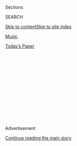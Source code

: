 <div id="app">

<div>

<div>

<div>

<div class="NYTAppHideMasthead css-1q2w90k e1suatyy0">

<div class="section css-ui9rw0 e1suatyy2">

<div class="css-eph4ug er09x8g0">

<div class="css-6n7j50">

</div>

<span class="css-1dv1kvn">Sections</span>

<div class="css-10488qs">

<span class="css-1dv1kvn">SEARCH</span>

</div>

[Skip to content](#site-content)[Skip to site
index](#site-index)

</div>

<div id="masthead-section-label" class="css-1wr3we4 eaxe0e00">

[Music](https://www.nytimes3xbfgragh.onion/section/arts/music)

</div>

<div class="css-10698na e1huz5gh0">

</div>

</div>

<div id="masthead-bar-one" class="section hasLinks css-15hmgas e1csuq9d3">

<div class="css-uqyvli e1csuq9d0">

</div>

<div class="css-1uqjmks e1csuq9d1">

</div>

<div class="css-9e9ivx">

[](https://myaccount.nytimes3xbfgragh.onion/auth/login?response_type=cookie&client_id=vi)

</div>

<div class="css-1bvtpon e1csuq9d2">

[Today’s
Paper](https://www.nytimes3xbfgragh.onion/section/todayspaper)

</div>

</div>

</div>

</div>

<div data-aria-hidden="false">

<div id="site-content" data-role="main">

<div>

<div class="css-1aor85t" style="opacity:0.000000001;z-index:-1;visibility:hidden">

<div class="css-1hqnpie">

<div class="css-epjblv">

<span class="css-17xtcya">[Music](/section/arts/music)</span><span class="css-x15j1o">|</span><span class="css-fwqvlz">Beyoncé’s
‘Black Is King’: Let’s
Discuss</span>

</div>

<div class="css-k008qs">

<div class="css-1iwv8en">

<span class="css-18z7m18"></span>

<div>

</div>

</div>

<span class="css-1n6z4y">https://nyti.ms/30gppf3</span>

<div class="css-1705lsu">

<div class="css-4xjgmj">

<div class="css-4skfbu" data-role="toolbar" data-aria-label="Social Media Share buttons, Save button, and Comments Panel with current comment count" data-testid="share-tools">

  - 
  - 
  - 
  - 
    
    <div class="css-6n7j50">
    
    </div>

  - 

</div>

</div>

</div>

</div>

</div>

</div>

<div id="NYT_TOP_BANNER_REGION" class="css-13pd83m">

</div>

<div id="top-wrapper" class="css-1sy8kpn">

<div id="top-slug" class="css-l9onyx">

Advertisement

</div>

[Continue reading the main
story](#after-top)

<div class="ad top-wrapper" style="text-align:center;height:100%;display:block;min-height:250px">

<div id="top" class="place-ad" data-position="top" data-size-key="top">

</div>

</div>

<div id="after-top">

</div>

</div>

<div>

<div id="sponsor-wrapper" class="css-1hyfx7x">

<div id="sponsor-slug" class="css-19vbshk">

Supported by

</div>

[Continue reading the main
story](#after-sponsor)

<div id="sponsor" class="ad sponsor-wrapper" style="text-align:center;height:100%;display:block">

</div>

<div id="after-sponsor">

</div>

</div>

<div class="css-186x18t">

</div>

<div class="css-1vkm6nb ehdk2mb0">

# Beyoncé’s ‘Black Is King’: Let’s Discuss

</div>

Six critics on the visual album rooted in her “Lion King”-inspired
record “The Gift,” a grand statement of African-diaspora pride and
creative power.

<div class="css-79elbk" data-testid="photoviewer-wrapper">

<div class="css-z3e15g" data-testid="photoviewer-wrapper-hidden">

</div>

<div class="css-1a48zt4 ehw59r15" data-testid="photoviewer-children">

![<span class="css-16f3y1r e13ogyst0" data-aria-hidden="true">Beyoncé’s
“Black Is King,” a visual album consisting of songs from “The Lion
King: The Gift,” teamed the pop superstar with directors, choreographers
and fashion
designers.</span><span class="css-cnj6d5 e1z0qqy90" itemprop="copyrightHolder"><span class="css-1ly73wi e1tej78p0">Credit...</span><span><span>Null/Parkwood
Entertainment and Disney +, via Associated
Press</span></span></span>](https://static01.graylady3jvrrxbe.onion/images/2020/07/31/arts/31beyonce3/merlin_175164408_4f5428a4-812f-4564-9e16-e2662dbd625c-articleLarge.jpg?quality=75&auto=webp&disable=upscale)

</div>

</div>

<div class="css-18e8msd">

<div class="css-vp77d3 epjyd6m0">

<div class="css-1baulvz">

By [<span class="css-1baulvz" itemprop="name">Jason
Farago</span>](https://www.nytimes3xbfgragh.onion/by/jason-farago),
[<span class="css-1baulvz" itemprop="name">Vanessa
Friedman</span>](https://www.nytimes3xbfgragh.onion/by/vanessa-friedman),
[<span class="css-1baulvz" itemprop="name">Gia
Kourlas</span>](https://www.nytimes3xbfgragh.onion/by/gia-kourlas),
[<span class="css-1baulvz" itemprop="name">Wesley
Morris</span>](https://www.nytimes3xbfgragh.onion/by/wesley-morris),
[<span class="css-1baulvz" itemprop="name">Jon
Pareles</span>](https://www.nytimes3xbfgragh.onion/by/jon-pareles) and
[<span class="css-1baulvz last-byline" itemprop="name">Salamishah
Tillet</span>](https://www.nytimes3xbfgragh.onion/by/salamishah-tillet)

</div>

</div>

  - 
    
    <div class="css-ld3wwf e16638kd2">
    
    July 31,
    2020
    
    </div>

  - 
    
    <div class="css-4xjgmj">
    
    <div class="css-d8bdto" data-role="toolbar" data-aria-label="Social Media Share buttons, Save button, and Comments Panel with current comment count" data-testid="share-tools">
    
      - 
      - 
      - 
      - 
        
        <div class="css-6n7j50">
        
        </div>
    
      - 
    
    </div>
    
    </div>

</div>

</div>

<div class="section meteredContent css-1r7ky0e" name="articleBody" itemprop="articleBody">

<div class="css-1fanzo5 StoryBodyCompanionColumn">

<div class="css-53u6y8">

When Beyoncé took a speaking role as Nala — the eventual queen — in the
2019 remake of [“The Lion
King,”](https://www.nytimes3xbfgragh.onion/2019/07/11/movies/the-lion-king-review.html)
she decided to delve beyond Disney’s Hollywood version of Africa. She
added a new, gospel-charged song,
[“Spirit,”](https://www.nytimes3xbfgragh.onion/2019/07/12/arts/music/playlist-beyonce-billie-eilish-justin-bieber-ed-sheeran.html)
to the film’s soundtrack, and gathered an international coalition,
featuring up-and-coming African songwriters and producers, to join her
on a full-length album, [“The Lion King: The
Gift.”](https://www.nytimes3xbfgragh.onion/2019/07/24/arts/music/beyonce-the-lion-king-the-gift-review.html)
Now she has turned songs from the album into a film of her own, working
with various directors as she did on her visual albums
[“Beyoncé”](https://www.nytimes3xbfgragh.onion/2013/12/14/arts/music/beyonces-new-album-is-steamy-and-sleek.html)
and
[“Lemonade.”](https://www.nytimes3xbfgragh.onion/2016/04/25/arts/music/beyonce-lemonade.html)
Here, critics for The New York Times discuss the imagery and
implications of “Black Is King.”

</div>

</div>

<div>

</div>

<div class="css-1fanzo5 StoryBodyCompanionColumn">

<div class="css-53u6y8">

## Wesley Morris, critic at large

Let’s take a moment, shall we, to appreciate that beauty will make you
tolerate anything, including waking up at the crack of dawn to behold
it. Very little compares to the rising sun. Often not much tops Beyoncé
and the extremes sometimes required to experience her (canceling an
evening, dropping everything, getting filthy at Coachella). “Black Is
King” is rather humane. You simply drag yourself from bed, head to
Disney+, and the beauty begins.

Well past the halfway point, Beyoncé is just facing Kelly Rowland,
serenading her, *beaming* at her. The sincerity is so intense, Rowland
has to avert her eyes. She’s girlishly overcome. The sunrise is too
much. Not for me. Most of this film ripples with that kind of love — of
people, of bodies, of the elements, of self, of stuff. (Someone involved
really loved the death car from the great “[Holy
Motors](https://sgtr.files.wordpress.com/2013/01/holy-motors2.png)”; a
tricked-out homage rides here, too.)

</div>

</div>

<div class="css-1fanzo5 StoryBodyCompanionColumn">

<div class="css-53u6y8">

My usual qualm with the Beyoncé visual experience applies to this one:
The people who’ve edited it don’t allow us to savor a single shot for
longer than a few seconds. It adheres to ancient music-video ideas of
chaos, incoherence and looks. Steadiness was part of the thrill of her
[at
Coachella](https://www.nytimes3xbfgragh.onion/2018/04/15/arts/music/beyonce-coachella-review.html).
The stagecraft transfixed the cameras; the editing deferred to motion.
What if the songs here were wedded to full-blown set pieces, in addition
to kaleidoscopic exuberance? That, I suppose, would make the project a
musical. And that’s not what this wants to be. But I’m greedy. When I
see a handful of dancers and Beyoncé awash in so much whiteness that all
the other color comes from skin and flowers, I just want five minutes of
that.

</div>

</div>

<div class="css-79elbk" data-testid="photoviewer-wrapper">

<div class="css-z3e15g" data-testid="photoviewer-wrapper-hidden">

</div>

<div class="css-1a48zt4 ehw59r15" data-testid="photoviewer-children">

![<span class="css-16f3y1r e13ogyst0" data-aria-hidden="true">Beyoncé is
presented as a panoply of archetypes — mother, boss, clubgoer, biker,
queen — with an apparently infinite
wardrobe.</span><span class="css-cnj6d5 e1z0qqy90" itemprop="copyrightHolder"><span class="css-1ly73wi e1tej78p0">Credit...</span><span>Null/Parkwood
Entertainment and Disney +, via Associated
Press</span></span>](https://static01.graylady3jvrrxbe.onion/images/2020/07/31/arts/31beyonce5/merlin_175156821_2195e97c-2e77-4f45-8b1f-772502b5b4dc-articleLarge.jpg?quality=75&auto=webp&disable=upscale)

</div>

</div>

<div class="css-1fanzo5 StoryBodyCompanionColumn">

<div class="css-53u6y8">

Tableaux do exist here, minced as they are. (That brown-on-white passage
is from “Nile.”) The strongest come during “My Power,” and “Mood 4 Eva.”
The latter finds itself on somebody’s estate and features the
Knowles-Carters a-floss and a-flex. There’s a real Baz Luhrmann zaniness
working here, from the synchronized, [Esther Williams pool
party](https://www.youtube.com/watch?v=gsp-LE_agns) (everybody
side-dives in except our star) to the manic instant grins that Beyoncé,
the movie’s wee boy-prince and her mother, Tina Knowles-Lawson, flash.
You could sense that those were good afternoons for everybody. It hits
the spot.

“Beyoncé” and “Lemonade” were triple-impact shocks (new music, new
images, new ideas). “Black Is King” extends more than innovates. It’s
playing. Beauty is a reason this film exists. The interstitial language
that Beyoncé recites hails, just as it did in “Lemonade,” in part, from
the earthen [poetry of Warsan
Shire](https://www.poetryfoundation.org/poets/warsan-shire). “We were
beauty before they knew what beauty was” and “your skin is not only
dark” are two of the recital’s most exhilarating lines. They offer the
beauty of correction. They approach another of the film’s strengths:
rebuke — of, in its title and closing sequence, the gospel opportunism
in Kanye West’s film [“Jesus Is
King.”](https://www.nytimes3xbfgragh.onion/2019/10/27/arts/music/kanye-west-jesus-is-king-review.html)

</div>

</div>

<div class="css-1fanzo5 StoryBodyCompanionColumn">

<div class="css-53u6y8">

And, perhaps, of “The Lion King.” What else is this but a restoration of
flesh and blood to cartoon landscapes? There are references to [Julie
Dash](https://www.criterionchannel.com/daughters-of-the-dust) and [David
Hammons](https://www.google.com/search?q=African+American+Flag+david+hammons&client=safari&rls=en&sxsrf=ALeKk03IfUCPOgFtGYIYz_4RbNgFsPggpw:1596203835640&source=lnms&tbm=isch&sa=X&ved=2ahUKEwiX2PLU0vfqAhVsRN8KHVcvAb4Q_AUoAnoECBgQBA&biw=1694&bih=957#imgrc=xTZg8oh2K3EHwM)
and appearances by the musician [Moonchild
Sanelly](https://www.youtube.com/watch?v=9RBsGd3eXBw), the model [Adut
Akech](https://www.instagram.com/adutakech/?hl=en) and the dancehall
star [Shatta Wale](https://en.wikipedia.org/wiki/Shatta_Wale): a
motherland connection. Many a notable Black American has managed
amazement in Africa: Malcolm X, James Brown and Muhammad Ali, Nina
Simone, her ashes. Beyoncé’s trip feels like a search for confirmation:
a living myth roving terrain where myths were made.

</div>

</div>

<div>

</div>

<div class="css-1fanzo5 StoryBodyCompanionColumn">

<div class="css-53u6y8">

## Jon Pareles, chief pop critic

“The Lion King: The Gift,” Beyoncé’s companion album to the “Lion King”
soundtrack, was a [grand statement of African-diaspora
unity](https://www.nytimes3xbfgragh.onion/2019/07/24/arts/music/beyonce-the-lion-king-the-gift-review.html),
pride and creative power. It presented modern African voices and
contemporary African sounds — among the most kinetic productions in pop
— not as exotic guests of their American collaborators, but as equals
reinforcing each other, an international brotherhood and sisterhood.

“Black Is King,” Beyoncé’s visual album built on that album’s songs,
goes even further. The deluxe version of “The Lion King: The Gift” only
slightly extends the original album; its major addition is two versions
(one with marching band-style horns) of [“Black
Parade,”](https://www.nytimes3xbfgragh.onion/2020/06/26/arts/music/playlist-beyonce-prince.html)
a song that addresses current Black Lives Matter protests and much more.
The deluxe version also, mercifully, eliminates the original album’s
snippets of “Lion King” dialogue.

There’s still some “Lion King” material in the “Black Is King” visual
album to detail some of its messages, along with bits of lectures that
equate kingship with responsible manhood. Beyoncé also recites Warsan
Shire’s poetry to insist on Africa’s ancestral legacies and the glories
of Black beauty. Other transitions use African traditional music from
Smithsonian Folkways recordings, tacitly suggesting the continuity of
old and new. And now and then, there are glimpses within the music, like
a magnificent, purple-suited choir joining Beyoncé to sing “Spirit” a
cappella.

</div>

</div>

<div class="css-79elbk" data-testid="photoviewer-wrapper">

<div class="css-z3e15g" data-testid="photoviewer-wrapper-hidden">

</div>

<div class="css-1a48zt4 ehw59r15" data-testid="photoviewer-children">

<div class="css-1xdhyk6 erfvjey0">

<span class="css-1ly73wi e1tej78p0">Image</span>

<div class="css-zjzyr8">

<div data-testid="lazyimage-container" style="height:257.77777777777777px">

</div>

</div>

</div>

<span class="css-16f3y1r e13ogyst0" data-aria-hidden="true">The fashion
in “Black Is King” spans the famous and the little-known, as well as the
globe.</span><span class="css-cnj6d5 e1z0qqy90" itemprop="copyrightHolder"><span class="css-1ly73wi e1tej78p0">Credit...</span><span>Andrew
White/Parkwood Entertainment via Disney +, via Associated
Press</span></span>

</div>

</div>

<div class="css-1fanzo5 StoryBodyCompanionColumn">

<div class="css-53u6y8">

Beyoncé is unquestionably the star of “Black Is King.” She’s presented
as a panoply of archetypes — mother, boss, clubgoer, biker, queen — with
an apparently infinite wardrobe that draws on ancient African
iconography alongside extravagant haute couture. She places herself in
glorious open landscapes, a mansion, a gritty warehouse and a
leopard-patterned Rolls-Royce.

</div>

</div>

<div class="css-1fanzo5 StoryBodyCompanionColumn">

<div class="css-53u6y8">

But she shares the screen with African and Black American faces:
dancers, tribal elders, city hustlers, judges in wigs and robes,
hoop-skirted debutantes and their beaus. And she willingly lets herself
be upstaged by African collaborators whose faces her American fans may
not yet have seen, like Busiswa from South Africa, Salatiel from
Cameroon and Yemi Alade, Tekno and Mr Eazi from Nigeria. It puts her
pan-African solidarity incontrovertibly onscreen.

## Vanessa Friedman, fashion director and chief fashion critic

To describe the amount of fashion on display in “Black Is King” as an
“extravaganza” or a “feast” or any of the other words used generally
to convey exciting haute-runway content doesn’t even begin to come close
to the reality of the production. “Overwhelming” might be more like it.
Beyoncé contains multitudes when it comes to artistic collaboration, and
when it comes to designers, too. They span the famous and the
little-known, as well as the globe.

An incomplete list of brands represented, for example, would include
Valentino couture (cheetah-print bodysuit); Erdem (rose-festooned giant
flounce tea dress); Burberry (cowhide cow print); Thierry Mugler
(rainbow printed jersey draped minidress); Molly Goddard (explosive
fuchsia tulle confection); and Marine Serre (moon-print bodysuit). Also
newish names such as the London-based [Michaela
Stark](https://www.instagram.com/p/CDTR8fsA1Y_/) (denim corset and
puddling jeans), the Ivory Coast-based Loza Maléombho (graphic print
gold-buttoned jacket) and the Tel Aviv-based Alon Livné (white crocheted
gown). Also — well. You get the idea.

There’s not even one look per song; more like dozens. Especially when
you include the dancers and special guests like Naomi Campbell and Adut
Akech. I started taking notes and then gave up and just abandoned myself
to the visual excess.

</div>

</div>

<div class="css-cfo9c3">

</div>

<div class="css-1fanzo5 StoryBodyCompanionColumn">

<div class="css-53u6y8">

It’s dazzling, but also carefully calculated. Because what so much
muchness means is that no single designer ever reaches critical mass;
blink and you miss them as one more lavish creation strobes into the
next. All of them exist to serve the vision of one woman; to elevate the
imagery of Beyoncé, rather than their own.

</div>

</div>

<div class="css-1fanzo5 StoryBodyCompanionColumn">

<div class="css-53u6y8">

As a result you are left with fleeting impressions rather than the
remembrance of any specific garment past: the tropes of majesty, Africa,
the natural world, the power shoulder, and the goddess, stretching from
the Nile to Versailles to Vegas.

They tap into our aesthetic memory archive via jewel tones, billowing
robes, drapes of diamanté and pearls. Via taffeta, silk and tulle;
fringe and cleavage and animal print. Via piles of accessories:
rhinestone sunglasses and gleaming, wearable circles of life.

Sorry, bangles and hoop
earrings.

</div>

</div>

<div class="css-79elbk" data-testid="photoviewer-wrapper">

<div class="css-z3e15g" data-testid="photoviewer-wrapper-hidden">

</div>

<div class="css-1a48zt4 ehw59r15" data-testid="photoviewer-children">

<div class="css-1xdhyk6 erfvjey0">

<span class="css-1ly73wi e1tej78p0">Image</span>

<div class="css-zjzyr8">

<div data-testid="lazyimage-container" style="height:580px">

</div>

</div>

</div>

<span class="css-cnj6d5 e1z0qqy90" itemprop="copyrightHolder"><span class="css-1ly73wi e1tej78p0">Credit...</span><span>Andrew
White/Parkwood Entertainment and Disney +, via Associated
Press</span></span>

</div>

</div>

<div class="css-1fanzo5 StoryBodyCompanionColumn">

<div class="css-53u6y8">

It’s a highly effective strategy in a world where artists tend to link
up with a single brand to define and redefine their public styles
(Ariana Grande and Versace; [Elton John and
Gucci)](https://www.nytimes3xbfgragh.onion/2018/09/07/style/elton-john-farewell-tour-wardrobe-gucci.html),
and one Beyoncé has been [honing over the last
decade](https://www.nytimes3xbfgragh.onion/2016/04/26/fashion/fashion-beyonce-lemonade.html).
She spreads her beneficence and beauty around, which has the effect of
both reinforcing her position as the ultimate cultural tastemaker and
rendering her subjects abjectly grateful for her patronage.

It also serves to concentrate all the power in her own hands, making the
garments into tools to reinforce her message. Or part of it, anyway.

What the clothes in “Black Is King” do not do, though, unlike the rest
of the film, is reimagine or reclaim the narrative of fashion as written
by Black designers; many of the brands involved are run by white
creatives. Perhaps it’s because the movie was made before George Floyd’s
death transformed the summer, but in her [Instagram
statement](https://www.instagram.com/p/CCAMxfrHjAL/) on the work,
Beyoncé has directly connected the film to the moment. Which makes the
fashion credits, fabulous as they are, seem like the rare oversight on
her part and that of her stylist and costume designer, Zerina Akers.

</div>

</div>

<div class="css-1fanzo5 StoryBodyCompanionColumn">

<div class="css-53u6y8">

Perhaps that’s unfair; she does, after all, amalgamate them into a world
of her own making. But while Black may be king, this project and all its
trappings position its auteur, as the voice-over says in the film, as
the “divine archetype.” In that context, she raised the stakes herself.

## Salamishah Tillet, contributing critic

A little over an hour into “Black Is King,” Beyoncé, with tears in her
eyes, places a baby boy, wrapped in a blanket, up a river inside a reed
basket. Unlike the mélange of sounds — Afropop, dancehall, hip-hop, and
soul — that I’d heard up to this point, the accompanying ballad,
“Otherside” was such a sonic break from the high-tempo energy that I
paused the stream several times. I was moved by this scene of maternal
sacrifice, for even though I knew the plot of “The Lion King,” I found
myself hoping that this baby would survive the currents of the rushing
river.

This is because that baby was never just a baby, and this story was
never really simply the human version of Simba’s journey into manhood,
much less kingship. On the surface, this river bed scene is an update of
that Old Testament story in which Jochebed, the mother of Moses, placed
him in the Nile River to protect him from being killed. But, the waters
here also invoke the Middle Passage, with each ripple break recalling
the fateful journey in which New World slavery, and America itself, was
born.

Moses has always loomed large among African-Americans seeking freedom.
It is why Harriet Tubman sang the spiritual “Go Down, Moses” as a code
to identify herself to those enslaved people who wanted to go with her
to the Promised Land. And while “Black Is King” shares those
19th-century aspirations of equality and Black dignity, it, in our age
of Black Lives Matter, knows it has to resort to mythmaking since racial
justice remains as firm as the shifting sands that backdrop so much of
this visual
album.

</div>

</div>

<div class="css-79elbk" data-testid="photoviewer-wrapper">

<div class="css-z3e15g" data-testid="photoviewer-wrapper-hidden">

</div>

<div class="css-1a48zt4 ehw59r15" data-testid="photoviewer-children">

<div class="css-1xdhyk6 erfvjey0">

<span class="css-1ly73wi e1tej78p0">Image</span>

<div class="css-zjzyr8">

<div data-testid="lazyimage-container" style="height:257.77777777777777px">

</div>

</div>

</div>

<span class="css-16f3y1r e13ogyst0" data-aria-hidden="true">Moses has
always loomed large among African-Americans seeking freedom.
</span><span class="css-cnj6d5 e1z0qqy90" itemprop="copyrightHolder"><span class="css-1ly73wi e1tej78p0">Credit...</span><span>Robin
Harper/Parkwood Entertainment and Disney +, via Associated
Press</span></span>

</div>

</div>

<div class="css-1fanzo5 StoryBodyCompanionColumn">

<div class="css-53u6y8">

A few years before he sailed from Brooklyn for West Africa in 1923, the
young African-American writer Langston Hughes penned “The Negro Speaks
of Rivers,” an 11-line poem that traverses the Euphrates, the Nile and
the Mississippi River, and ends up in New Orleans. And Beyoncé would one
day feature that city in “Lemonade,” her film from 2016.

</div>

</div>

<div class="css-1fanzo5 StoryBodyCompanionColumn">

<div class="css-53u6y8">

Much will be debated about whether “Black Is King” is an
African-American fantasy of Africa, or a homage to those contemporary
artists from Nigeria, Ghana, South Africa, Cameroon and Mali with whom
she collaborated, or whether the “other side” is the New World or a
prodigal return of the descendants of the enslaved to the Old World. I
saw her rivers, like Hughes’s, as somewhere in between. Ancient. Dusky.
But also decidedly modern, and fuchsia, teal and gold. An in-between
space that is the hyphen, and the Diaspora, one that Black people have
had to continually create as resistance, and community. As Beyoncé says
in one scene, “This is how we journey — far — and can still find
something like home.”

## Jason Farago, art critic

It’s been a long road for me and Beyoncé: We’re now 20 years from the
day I leeched “Bills, Bills, Bills” from Napster. But this new film is
the kitschiest thing she’s done in a while, and in “Black Is King” her
evident passion for African art keeps getting drowned in an ocean of
melodrama.

Ms. Knowles-Carter, and even more her husband, often showcase
contemporary art in their videos as markers of their cultural and
economic clout, and in the sequence devoted to “Mood 4 Eva,” a
Jay-and-Bey duet with samples from the great Malian diva Oumou Sangaré,
the walls of a hacienda are hung with a large portrait of Black models
by the American artist Derrick Adams, and another in the manner of the
British painter Lynette Yiadom-Boakye. I caught multiple direct
quotations of the French fashion photographer Jean-Paul Goude — most
overtly his cover art for [Grace Jones’s “Island
Life,”](https://www.discogs.com/Grace-Jones-Island-Life/master/45107)
remade by multiple dancers here in the film’s best sequence, for the
gqom banger “My Power.”

</div>

</div>

<div>

</div>

<div class="css-1fanzo5 StoryBodyCompanionColumn">

<div class="css-53u6y8">

Other sequences seem to channel (to be generous) or crib (to be less so)
the work of contemporary African artists. The Ethiopian photographer
[Aïda
Muluneh](https://www.theatlantic.com/magazine/archive/2019/06/aida-muluneh-the-world-is-9/588061/)
is a clear influence on several tableaux of African models posing in
bright colors with painted faces. The film’s recurrent character of a
topless, green-painted dancer seems to be borrowed from the Nigerian
artist Jelili Atiku, whose 2018 procession “[Festival of the
Earth](http://m12.manifesta.org/festino-della-terra-alaraagbo-xiii-2018/)”
brought performers slicked with green to the streets of Sicily. The
cinematography, throughout, is of a notably lower standard than the
careful lensing of her self-titled visual album and, especially,
“Lemonade.” The beachfront posing in “Bigger,” the opening number,
feels uncannily like a perfume ad.

Traditional African art, or imitations of it, gets screen time too.
Backup dancers in “Find Your Way Back” sport [kanaga masks topped with
crossbars](https://www.metmuseum.org/art/collection/search/315061), worn
by the Dogon people of Mali; “Ja Ara E” features a spirit in a full-body
raffia costume, familiar from Mende masquerades. And there’s a knowing
flash of a catalog of Yoruba masks and sculpture by Robert Farris
Thompson, the influential historian of West African art.

</div>

</div>

<div class="css-1fanzo5 StoryBodyCompanionColumn">

<div class="css-53u6y8">

Late in “Black Is King” comes a maudlin apotheosis: The Simba stand-in,
sporting a leopard-print dinner jacket, arises to heaven inside
Johannesburg’s apartheid-era Ponte Tower. It’s a sequence stripped of
history, and confirms that we are nowhere near any contemporary African
city; we are in a cartoon fairyland, still rooted in source material
appropriate, per Disney, for children 6 years and older. At least, then,
there is Beyoncé’s endless string of citations, a rope ladder for those
fans of hers ready to graduate into artistic adulthood.

## Gia Kourlas, dance critic

The choreographic feat of “Black Is King” isn’t in its flashes of
dancing, exuberant as they are. Those fleeting infusions of footwork and
swirling arms leave behind rich afterimages, but what drives this lavish
visual spectacle is its rush of bodies and how the whole thing moves:
from swift changes of scenery, which are frequent yet never frenzied, to
boldly spare moments of stillness.

One seemingly quiet moment that made me gasp? An overhead shot during
“Brown Skin Girl,” in which dancers playing debutantes etch a diagonal
line across the screen. The angle gives their voluminous ball gowns the
look of tutus and turns their white gloves into wings as they slowly
arch back. Opening their arms, they are transformed into beautiful Black
swans.

Later in the number, they return, reaching their gloved hands into the
center of a circle. “Keep dancing/They can’t control you,” Beyoncé
sings. It’s simply put, yet so empowering.

In this celebration of the Black body, there is music worthy of a
thousand dances (and, judging by the credits, 11 choreographers). In
“Already” (performed by Beyoncé, Shatta Wale and Major Lazer), we see
the body on a pedestal, with sculptural moments that range from emphatic
to dreamy as women stand on wooden crates. Like Beyoncé, they wear
unitards that make it seem as if their bodies are covered in scales;
finding a hypnotic groove, they shift their weight from side to side
with elbows as bent as their
knees.

</div>

</div>

<div class="css-79elbk" data-testid="photoviewer-wrapper">

<div class="css-z3e15g" data-testid="photoviewer-wrapper-hidden">

</div>

<div class="css-1a48zt4 ehw59r15" data-testid="photoviewer-children">

<div class="css-1xdhyk6 erfvjey0">

<span class="css-1ly73wi e1tej78p0">Image</span>

<div class="css-zjzyr8">

<div data-testid="lazyimage-container" style="height:256.4888888888889px">

</div>

</div>

</div>

<span class="css-16f3y1r e13ogyst0" data-aria-hidden="true">Beyoncé’s dancing
is luminous throughout “Black Is
King.”</span><span class="css-cnj6d5 e1z0qqy90" itemprop="copyrightHolder"><span class="css-1ly73wi e1tej78p0">Credit...</span><span>Null/Parkwood
Entertainment via Disney +, via Associated Press</span></span>

</div>

</div>

<div class="css-1fanzo5 StoryBodyCompanionColumn">

<div class="css-53u6y8">

They also pause in arresting, stationary balancing poses, whether
kneeling or with a leg extended high to the side; when Beyoncé bends
backward, the others wrap around her body like a pile of tangled snakes.
In another scene, dancers from the DWP Academy in Ghana perform a
driving unison line dance with the intense, passionate [Dancegod
Lloyd](https://www.instagram.com/p/CDTRa6wByKt/) front and center. It
points to the mix of African and American that Beyoncé seems intent on
getting right.

But she also looks at her own history. In the fantastic and fantastical
“Mood 4 Eva,” she and Jay-Z stand before a painting, just like they
did in their [video for
“Apes\*\*t,”](https://www.youtube.com/watch?v=kbMqWXnpXcA)set [at
the
Louvre](https://www.nytimes3xbfgragh.onion/2018/06/17/arts/design/louvre-jay-z-beyonce-video.html);
here, instead of the Mona Lisa it’s a rendering of Beyoncé in Madonna
and Child. Within the song’s scene is another clever twist: a Busby
Berkeley-inspired synchronized swimming number led by Black bodies. In
that underwater dance, they slip sideways into the water like jewels. Of
course, Beyoncé rises from the center — the most powerful body of all.

Her dancing is luminous throughout “Black Is King.” I love the contrast
of how peaceful she remains as her hands perform a dazzling dance with
one wrist flitting over the other in “Find Your Way Back” and how,
seconds later, her body follows, bowing and rippling to the sweeping
rhythm. In the majestic “My Power,” she pushes with force yet not
without freedom. She never holds back, but this time it’s different:
It’s as if she’s trying to move beyond her body, and that brings a
line from Childish Gambino’s bridge in “Mood” to life. She dances with
ancestors in her step.

</div>

</div>

</div>

<div>

</div>

<div>

</div>

<div>

</div>

<div>

<div id="bottom-wrapper" class="css-1ede5it">

<div id="bottom-slug" class="css-l9onyx">

Advertisement

</div>

[Continue reading the main
story](#after-bottom)

<div id="bottom" class="ad bottom-wrapper" style="text-align:center;height:100%;display:block;min-height:90px">

</div>

<div id="after-bottom">

</div>

</div>

</div>

</div>

</div>

## Site Index

<div>

</div>

## Site Information Navigation

  - [© <span>2020</span> <span>The New York Times
    Company</span>](https://help.nytimes3xbfgragh.onion/hc/en-us/articles/115014792127-Copyright-notice)

<!-- end list -->

  - [NYTCo](https://www.nytco.com/)
  - [Contact
    Us](https://help.nytimes3xbfgragh.onion/hc/en-us/articles/115015385887-Contact-Us)
  - [Work with us](https://www.nytco.com/careers/)
  - [Advertise](https://nytmediakit.com/)
  - [T Brand Studio](http://www.tbrandstudio.com/)
  - [Your Ad
    Choices](https://www.nytimes3xbfgragh.onion/privacy/cookie-policy#how-do-i-manage-trackers)
  - [Privacy](https://www.nytimes3xbfgragh.onion/privacy)
  - [Terms of
    Service](https://help.nytimes3xbfgragh.onion/hc/en-us/articles/115014893428-Terms-of-service)
  - [Terms of
    Sale](https://help.nytimes3xbfgragh.onion/hc/en-us/articles/115014893968-Terms-of-sale)
  - [Site
    Map](https://spiderbites.nytimes3xbfgragh.onion)
  - [Help](https://help.nytimes3xbfgragh.onion/hc/en-us)
  - [Subscriptions](https://www.nytimes3xbfgragh.onion/subscription?campaignId=37WXW)

</div>

</div>

</div>

</div>
